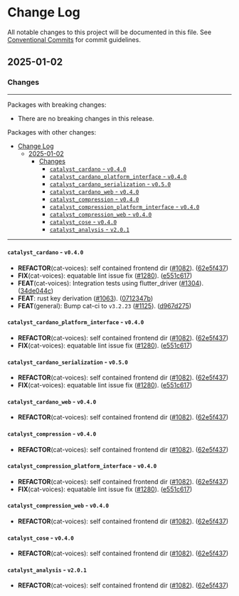 # Change Log

All notable changes to this project will be documented in this file.
See [Conventional Commits](https://conventionalcommits.org) for commit guidelines.

## 2025-01-02

### Changes

---

Packages with breaking changes:

* There are no breaking changes in this release.

Packages with other changes:

* [Change Log](#change-log)
  * [2025-01-02](#2025-01-02)
    * [Changes](#changes)
      * [`catalyst_cardano` - `v0.4.0`](#catalyst_cardano---v040)
      * [`catalyst_cardano_platform_interface` - `v0.4.0`](#catalyst_cardano_platform_interface---v040)
      * [`catalyst_cardano_serialization` - `v0.5.0`](#catalyst_cardano_serialization---v050)
      * [`catalyst_cardano_web` - `v0.4.0`](#catalyst_cardano_web---v040)
      * [`catalyst_compression` - `v0.4.0`](#catalyst_compression---v040)
      * [`catalyst_compression_platform_interface` - `v0.4.0`](#catalyst_compression_platform_interface---v040)
      * [`catalyst_compression_web` - `v0.4.0`](#catalyst_compression_web---v040)
      * [`catalyst_cose` - `v0.4.0`](#catalyst_cose---v040)
      * [`catalyst_analysis` - `v2.0.1`](#catalyst_analysis---v201)

---

#### `catalyst_cardano` - `v0.4.0`

* **REFACTOR**(cat-voices): self contained frontend dir ([#1082](https://github.com/input-output-hk/catalyst-voices/issues/1082)).
([62e5f437](https://github.com/input-output-hk/catalyst-voices/commit/62e5f43778fab323d7c1e4ebab4b5e89c1ba0cb5))
* **FIX**(cat-voices): equatable lint issue fix ([#1280](https://github.com/input-output-hk/catalyst-voices/issues/1280)).
([e551c617](https://github.com/input-output-hk/catalyst-voices/commit/e551c61702ab4a229c88119a43611a42516b2665))
* **FEAT**(cat-voices): Integration tests using flutter_driver
([#1304](https://github.com/input-output-hk/catalyst-voices/issues/1304)).
([34de044c](https://github.com/input-output-hk/catalyst-voices/commit/34de044c9b5f22f2c0fb7406a25699c5bd12b9f5))
* **FEAT**: rust key derivation ([#1063](https://github.com/input-output-hk/catalyst-voices/issues/1063)).
([0712347b](https://github.com/input-output-hk/catalyst-voices/commit/0712347b1e6e85d67b43d1733650d62d1c9d7c94))
* **FEAT**(general): Bump cat-ci to `v3.2.23` ([#1125](https://github.com/input-output-hk/catalyst-voices/issues/1125)).
([d967d275](https://github.com/input-output-hk/catalyst-voices/commit/d967d2750f6b9b1fb3b80366380572e7528268d4))

#### `catalyst_cardano_platform_interface` - `v0.4.0`

* **REFACTOR**(cat-voices): self contained frontend dir ([#1082](https://github.com/input-output-hk/catalyst-voices/issues/1082)).
([62e5f437](https://github.com/input-output-hk/catalyst-voices/commit/62e5f43778fab323d7c1e4ebab4b5e89c1ba0cb5))
* **FIX**(cat-voices): equatable lint issue fix ([#1280](https://github.com/input-output-hk/catalyst-voices/issues/1280)).
([e551c617](https://github.com/input-output-hk/catalyst-voices/commit/e551c61702ab4a229c88119a43611a42516b2665))

#### `catalyst_cardano_serialization` - `v0.5.0`

* **REFACTOR**(cat-voices): self contained frontend dir ([#1082](https://github.com/input-output-hk/catalyst-voices/issues/1082)).
([62e5f437](https://github.com/input-output-hk/catalyst-voices/commit/62e5f43778fab323d7c1e4ebab4b5e89c1ba0cb5))
* **FIX**(cat-voices): equatable lint issue fix ([#1280](https://github.com/input-output-hk/catalyst-voices/issues/1280)).
([e551c617](https://github.com/input-output-hk/catalyst-voices/commit/e551c61702ab4a229c88119a43611a42516b2665))

#### `catalyst_cardano_web` - `v0.4.0`

* **REFACTOR**(cat-voices): self contained frontend dir ([#1082](https://github.com/input-output-hk/catalyst-voices/issues/1082)).
([62e5f437](https://github.com/input-output-hk/catalyst-voices/commit/62e5f43778fab323d7c1e4ebab4b5e89c1ba0cb5))

#### `catalyst_compression` - `v0.4.0`

* **REFACTOR**(cat-voices): self contained frontend dir ([#1082](https://github.com/input-output-hk/catalyst-voices/issues/1082)).
([62e5f437](https://github.com/input-output-hk/catalyst-voices/commit/62e5f43778fab323d7c1e4ebab4b5e89c1ba0cb5))

#### `catalyst_compression_platform_interface` - `v0.4.0`

* **REFACTOR**(cat-voices): self contained frontend dir ([#1082](https://github.com/input-output-hk/catalyst-voices/issues/1082)).
([62e5f437](https://github.com/input-output-hk/catalyst-voices/commit/62e5f43778fab323d7c1e4ebab4b5e89c1ba0cb5))
* **FIX**(cat-voices): equatable lint issue fix ([#1280](https://github.com/input-output-hk/catalyst-voices/issues/1280)).
([e551c617](https://github.com/input-output-hk/catalyst-voices/commit/e551c61702ab4a229c88119a43611a42516b2665))

#### `catalyst_compression_web` - `v0.4.0`

* **REFACTOR**(cat-voices): self contained frontend dir ([#1082](https://github.com/input-output-hk/catalyst-voices/issues/1082)).
([62e5f437](https://github.com/input-output-hk/catalyst-voices/commit/62e5f43778fab323d7c1e4ebab4b5e89c1ba0cb5))

#### `catalyst_cose` - `v0.4.0`

* **REFACTOR**(cat-voices): self contained frontend dir ([#1082](https://github.com/input-output-hk/catalyst-voices/issues/1082)).
([62e5f437](https://github.com/input-output-hk/catalyst-voices/commit/62e5f43778fab323d7c1e4ebab4b5e89c1ba0cb5))

#### `catalyst_analysis` - `v2.0.1`

* **REFACTOR**(cat-voices): self contained frontend dir ([#1082](https://github.com/input-output-hk/catalyst-voices/issues/1082)).
([62e5f437](https://github.com/input-output-hk/catalyst-voices/commit/62e5f43778fab323d7c1e4ebab4b5e89c1ba0cb5))

